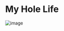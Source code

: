 # My Hole Life

![image](https://github.com/KyleBing/canvas-my-hole-life/assets/12215982/94a9f25f-07b0-4950-872d-b393636b63bb)

